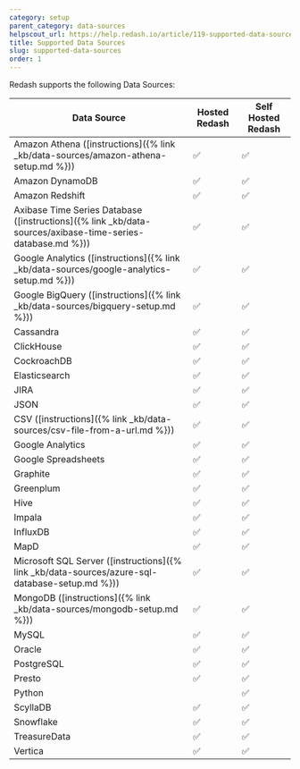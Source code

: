 ```yaml
---
category: setup
parent_category: data-sources
helpscout_url: https://help.redash.io/article/119-supported-data-sources
title: Supported Data Sources
slug: supported-data-sources
order: 1
---
```

Redash supports the following Data Sources:

Data Source |  Hosted Redash  |  Self Hosted Redash  
---|---|---  
Amazon Athena ([instructions]({% link _kb/data-sources/amazon-athena-setup.md %})) |  ✅  |  ✅  
Amazon DynamoDB  |  ✅  |  ✅  
Amazon Redshift  |  ✅  |  ✅  
Axibase Time Series Database ([instructions]({% link _kb/data-sources/axibase-time-series-database.md %})) |  ✅  |  ✅  
Google Analytics ([instructions]({% link _kb/data-sources/google-analytics-setup.md %}))  |  ✅  |  ✅  
Google BigQuery ([instructions]({% link _kb/data-sources/bigquery-setup.md %})) |  ✅  |  ✅  
Cassandra  |  ✅  |  ✅  
ClickHouse  |  ✅  |  ✅  
CockroachDB  |  ✅  |  ✅  
Elasticsearch  |  ✅  |  ✅  
JIRA  |  ✅  |  ✅  
JSON  |  ✅  |  ✅  
CSV ([instructions]({% link _kb/data-sources/csv-file-from-a-url.md %})) |  ✅  |  ✅ 
Google Analytics  |  ✅  |  ✅  
Google Spreadsheets  |  ✅  |  ✅  
Graphite  |  ✅  |  ✅  
Greenplum  |  ✅  |  ✅  
Hive  |  ✅  |  ✅  
Impala  |  ✅  |  ✅  
InfluxDB  |  ✅  |  ✅  
MapD  |  ✅  |  ✅  
Microsoft SQL Server ([instructions]({% link _kb/data-sources/azure-sql-database-setup.md %})) |  ✅  |  ✅  
MongoDB ([instructions]({% link _kb/data-sources/mongodb-setup.md %})) |  ✅  |  ✅  
MySQL  |  ✅  |  ✅  
Oracle  |  ✅  |  ✅  
PostgreSQL  |  ✅  |  ✅  
Presto  |  ✅  |  ✅  
Python  |  |  ✅  
ScyllaDB  |  ✅  |  ✅  
Snowflake  |  ✅  |  ✅  
TreasureData  |  ✅  |  ✅  
Vertica  |  ✅  |  ✅
